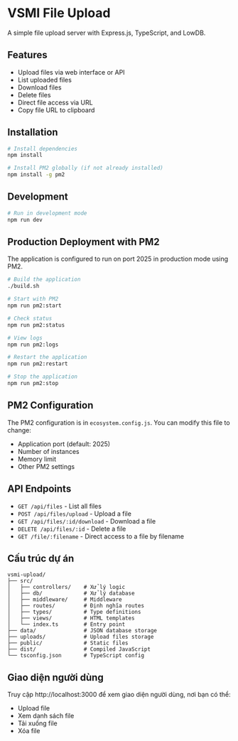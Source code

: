 # VSMI File Upload

A simple file upload server with Express.js, TypeScript, and LowDB.

## Features

- Upload files via web interface or API
- List uploaded files
- Download files
- Delete files
- Direct file access via URL
- Copy file URL to clipboard

## Installation

```bash
# Install dependencies
npm install

# Install PM2 globally (if not already installed)
npm install -g pm2
```

## Development

```bash
# Run in development mode
npm run dev
```

## Production Deployment with PM2

The application is configured to run on port 2025 in production mode using PM2.

```bash
# Build the application
./build.sh

# Start with PM2
npm run pm2:start

# Check status
npm run pm2:status

# View logs
npm run pm2:logs

# Restart the application
npm run pm2:restart

# Stop the application
npm run pm2:stop
```

## PM2 Configuration

The PM2 configuration is in `ecosystem.config.js`. You can modify this file to change:

- Application port (default: 2025)
- Number of instances
- Memory limit
- Other PM2 settings

## API Endpoints

- `GET /api/files` - List all files
- `POST /api/files/upload` - Upload a file
- `GET /api/files/:id/download` - Download a file
- `DELETE /api/files/:id` - Delete a file
- `GET /file/:filename` - Direct access to a file by filename

## Cấu trúc dự án

```
vsmi-upload/
├── src/
│   ├── controllers/    # Xử lý logic
│   ├── db/             # Xử lý database
│   ├── middleware/     # Middleware
│   ├── routes/         # Định nghĩa routes
│   ├── types/          # Type definitions
│   ├── views/          # HTML templates
│   └── index.ts        # Entry point
├── data/               # JSON database storage
├── uploads/            # Upload files storage
├── public/             # Static files
├── dist/               # Compiled JavaScript
└── tsconfig.json       # TypeScript config
```

## Giao diện người dùng

Truy cập http://localhost:3000 để xem giao diện người dùng, nơi bạn có thể:

- Upload file
- Xem danh sách file
- Tải xuống file
- Xóa file 
